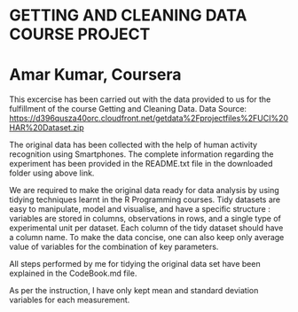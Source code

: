 GETTING AND CLEANING DATA COURSE PROJECT
===========================================
Amar Kumar, Coursera
===========================================

This excercise has been carried out with the data provided to us for the fulfillment of the course Getting and Cleaning Data.
Data Source: https://d396qusza40orc.cloudfront.net/getdata%2Fprojectfiles%2FUCI%20HAR%20Dataset.zip

The original data has been collected with the help of human activity recognition using Smartphones. The complete information 
regarding the experiment has been provided in the README.txt file in the downloaded folder using above link. 

We are required to make the original data ready for data analysis by using tidying techniques learnt in the R Programming 
courses. Tidy datasets are easy to manipulate, model and visualise, and have a specific structure : variables are stored in 
columns, observations in rows, and a single type of experimental unit per dataset. Each column of the tidy dataset should 
have a column name.
To make the data concise, one can also keep only average value of variables for the combination of key parameters. 

All steps performed by me for tidying the original data set have been explained in the CodeBook.md file.

As per the instruction, I have only kept mean and standard deviation variables for each measurement. 
